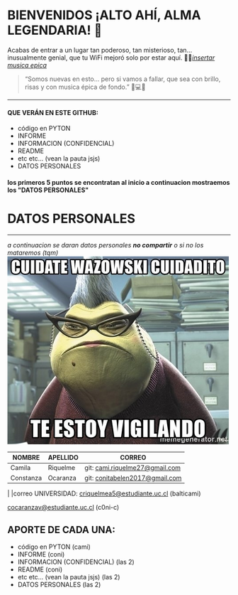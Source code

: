 # BIENVENIDOS ¡ALTO AHÍ, ALMA LEGENDARIA! 🎊
Acabas de entrar a un lugar tan poderoso, tan misterioso, tan... inusualmente genial, que tu WiFi mejoró solo por estar aquí. 📶✨[*insertar musica epica*](https://www.youtube.com/watch?v=984xoStqrq0&list=PL_QwJrSTDx0WP2Es_fqNwelya7O-9krMg&index=2)

>“Somos nuevas en esto… pero si vamos a fallar, que sea con brillo, risas y con musica   épica de fondo.” 💅💻🎶 
---
#### QUE VERÁN EN ESTE GITHUB:
* código en PYTON
* INFORME
* INFORMACION (CONFIDENCIAL)
* README
* etc etc... (vean la pauta jsjs)
* DATOS PERSONALES

#### los primeros 5 puntos se encontratan al inicio a continuacion mostraemos los "DATOS PERSONALES"  


# DATOS PERSONALES
------
*a continuacion se daran datos personales **no compartir** o si no los mataremos (tqm)*
![ojo piojo](cuidadito.jpeg)


| NOMBRE  | APELLIDO   | CORREO    |
|---------|------------|-----------|
|Camila   | Riquelme        |git: cami.riquelme27@gmail.com |
|Constanza|  Ocaranza |git: conitabelen2017@gmail.com        |
|
|correo UNIVERSIDAD:
criquelmea5@estudiante.uc.cl (balticami) 

cocaranzav@estudiante.uc.cl  (c0ni-c)


## APORTE DE CADA UNA:
* código en PYTON (cami)
* INFORME (coni)
* INFORMACION (CONFIDENCIAL) (las 2)
* README (coni)
* etc etc... (vean la pauta jsjs) (las 2)
* DATOS PERSONALES (las 2)



   

